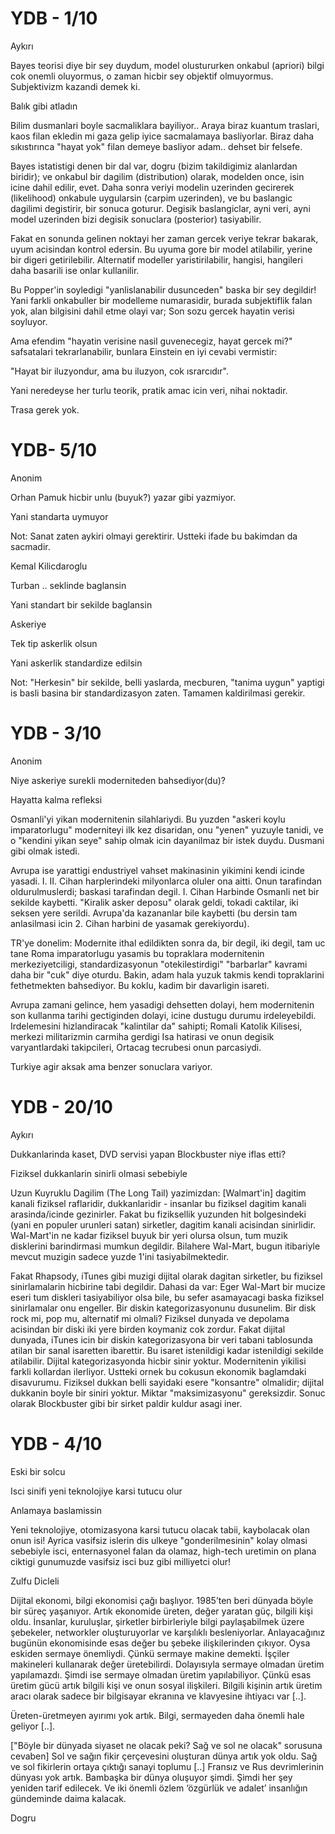 # YDB - 1/10

Aykırı

Bayes teorisi diye bir sey duydum, model olustururken onkabul (apriori) bilgi cok onemli oluyormus, o zaman hicbir sey objektif olmuyormus. Subjektivizm kazandi demek ki.

Balık gibi atladın

Bilim dusmanlari boyle sacmaliklara bayiliyor.. Araya biraz kuantum traslari, kaos filan ekledin mi gaza gelip iyice sacmalamaya basliyorlar. Biraz daha sıkıstırınca "hayat yok" filan demeye basliyor adam.. dehset bir felsefe.

Bayes istatistigi denen bir dal var, dogru (bizim takildigimiz alanlardan biridir); ve onkabul bir dagilim (distribution) olarak, modelden once, isin icine dahil edilir, evet. Daha sonra veriyi modelin uzerinden gecirerek (likelihood) onkabule uygularsin (carpim uzerinden), ve bu baslangic dagilimi degistirir, bir sonuca goturur. Degisik baslangiclar, ayni veri, ayni model uzerinden bizi degisik sonuclara (posterior) tasiyabilir.

Fakat en sonunda gelinen noktayi her zaman gercek veriye tekrar bakarak, uyum acisindan kontrol edersin. Bu uyuma gore bir model atilabilir, yerine bir digeri getirilebilir. Alternatif modeller yaristirilabilir, hangisi, hangileri daha basarili ise onlar kullanilir.

Bu Popper'in soyledigi "yanlislanabilir dusunceden" baska bir sey degildir! Yani farkli onkabuller bir modelleme numarasidir, burada subjektiflik falan yok, alan bilgisini dahil etme olayi var; Son sozu gercek hayatin verisi soyluyor.

Ama efendim "hayatin verisine nasil guvenecegiz, hayat gercek mi?" safsatalari tekrarlanabilir, bunlara Einstein en iyi cevabi vermistir:

"Hayat bir iluzyondur, ama bu iluzyon, cok ısrarcıdır".

Yani neredeyse her turlu teorik, pratik amac icin veri, nihai noktadir.

Trasa gerek yok.
# YDB- 5/10

Anonim

Orhan Pamuk hicbir unlu (buyuk?) yazar gibi yazmiyor.

Yani standarta uymuyor

Not: Sanat zaten aykiri olmayi gerektirir. Ustteki ifade bu bakimdan da sacmadir.

Kemal Kilicdaroglu

Turban .. seklinde baglansin

Yani standart bir sekilde baglansin

Askeriye

Tek tip askerlik olsun

Yani askerlik standardize edilsin

Not: "Herkesin" bir sekilde, belli yaslarda, mecburen, "tanima uygun" yaptigi is basli basina bir standardizasyon zaten. Tamamen kaldirilmasi gerekir.

# YDB - 3/10

Anonim

Niye askeriye surekli moderniteden bahsediyor(du)?

Hayatta kalma refleksi

Osmanli'yi yikan modernitenin silahlariydi. Bu yuzden "askeri koylu imparatorlugu" moderniteyi ilk kez disaridan, onu "yenen" yuzuyle tanidi, ve o "kendini yikan seye" sahip olmak icin dayanilmaz bir istek duydu. Dusmani gibi olmak istedi.

Avrupa ise yarattigi endustriyel vahset makinasinin yikimini kendi icinde yasadi. I. II. Cihan harplerindeki milyonlarca oluler ona aitti. Onun tarafindan oldurulmuslerdi; baskasi tarafindan degil. I. Cihan Harbinde Osmanli net bir sekilde kaybetti. "Kiralik asker deposu" olarak geldi, tokadi caktilar, iki seksen yere serildi. Avrupa'da kazananlar bile kaybetti (bu dersin tam anlasilmasi icin 2. Cihan harbini de yasamak gerekiyordu).

TR'ye donelim: Modernite ithal edildikten sonra da, bir degil, iki degil, tam uc tane Roma imparatorlugu yasamis bu topraklara modernitenin merkeziyetciligi, standardizasyonun "otekilestirdigi" "barbarlar" kavrami daha bir "cuk" diye oturdu. Bakin, adam hala yuzuk takmis kendi topraklarini fethetmekten bahsediyor. Bu koklu, kadim bir davarligin isareti.

Avrupa zamani gelince, hem yasadigi dehsetten dolayi, hem modernitenin son kullanma tarihi gectiginden dolayi, icine dustugu durumu irdeleyebildi. Irdelemesini hizlandiracak "kalintilar da" sahipti; Romali Katolik Kilisesi, merkezi militarizmin carmiha gerdigi Isa hatirasi ve onun degisik varyantlardaki takipcileri, Ortacag tecrubesi onun parcasiydi.

Turkiye agir aksak ama benzer sonuclara variyor.
# YDB - 20/10

Aykırı

Dukkanlarinda kaset, DVD servisi yapan Blockbuster niye iflas etti?

Fiziksel dukkanlarin sinirli olmasi sebebiyle

Uzun Kuyruklu Dagilim (The Long Tail) yazimizdan: [Walmart'in] dagitim
kanali fiziksel raflaridir, dukkanlaridir - insanlar bu fiziksel
dagitim kanali arasinda/icinde gezinirler. Fakat bu fiziksellik
yuzunden hit bolgesindeki (yani en populer urunleri satan) sirketler,
dagitim kanali acisindan sinirlidir. Wal-Mart'in ne kadar fiziksel
buyuk bir yeri olursa olsun, tum muzik disklerini barindirmasi mumkun
degildir. Bilahere Wal-Mart, bugun itibariyle mevcut muzigin sadece
yuzde 1'ini tasiyabilmektedir.

Fakat Rhapsody, iTunes gibi muzigi dijital olarak dagitan sirketler, bu fiziksel sinirlamalarin hicbirine tabi degildir. Dahasi da var: Eger Wal-Mart bir mucize eseri tum diskleri tasiyabiliyor olsa bile, bu sefer asamayacagi baska fiziksel sinirlamalar onu engeller. Bir diskin kategorizasyonunu dusunelim. Bir disk rock mi, pop mu, alternatif mi olmali? Fiziksel dunyada ve depolama acisindan bir diski iki yere birden koymaniz cok zordur. Fakat dijital dunyada, iTunes icin bir diskin kategorizasyona bir veri tabani tablosunda atilan bir sanal isaretten ibarettir. Bu isaret istenildigi kadar istenildigi sekilde atilabilir. Dijital kategorizasyonda hicbir sinir yoktur.
Modernitenin yikilisi farkli kollardan ilerliyor. Ustteki ornek bu cokusun ekonomik baglamdaki disavurumu. Fiziksel dukkan belli sayidaki esere "konsantre" olmalidir; dijital dukkanin boyle bir siniri yoktur. Miktar "maksimizasyonu" gereksizdir. Sonuc olarak Blockbuster gibi bir sirket paldir kuldur asagi iner.

# YDB - 4/10

Eski bir solcu

Isci sinifi yeni teknolojiye karsi tutucu olur

Anlamaya baslamissin

Yeni teknolojiye, otomizasyona karsi tutucu olacak tabii, kaybolacak olan onun isi! Ayrica vasifsiz islerin dis ulkeye "gonderilmesinin" kolay olmasi sebebiyle isci, enternasyonel falan da olamaz, high-tech uretimin on plana ciktigi gunumuzde vasifsiz isci buz gibi milliyetci olur!

Zulfu Dicleli

Dijital ekonomi, bilgi ekonomisi çağı başlıyor. 1985’ten beri dünyada böyle bir süreç yaşanıyor. Artık ekonomide üreten, değer yaratan güç, bilgili kişi oldu. İnsanlar, kuruluşlar, şirketler birbirleriyle bilgi paylaşabilmek üzere şebekeler, networkler oluşturuyorlar ve karşılıklı besleniyorlar. Anlayacağınız bugünün ekonomisinde esas değer bu şebeke ilişkilerinden çıkıyor. Oysa eskiden sermaye önemliydi. Çünkü sermaye makine demekti. İşçiler makineleri kullanarak değer üretebilirdi. Dolayısıyla sermaye olmadan üretim yapılamazdı. Şimdi ise sermaye olmadan üretim yapılabiliyor. Çünkü esas üretim gücü artık bilgili kişi ve onun sosyal ilişkileri. Bilgili kişinin artık üretim aracı olarak sadece bir bilgisayar ekranına ve klavyesine ihtiyacı var [..].

Üreten-üretmeyen ayırımı yok artık. Bilgi, sermayeden daha önemli hale geliyor [..].

["Böyle bir dünyada siyaset ne olacak peki? Sağ ve sol ne olacak" sorusuna cevaben] Sol ve sağın fikir çerçevesini oluşturan dünya artık yok oldu. Sağ ve sol fikirlerin ortaya çıktığı sanayi toplumu [..] Fransız ve Rus devrimlerinin dünyası yok artık. Bambaşka bir dünya oluşuyor şimdi. Şimdi her şey yeniden tarif edilecek. Ve iki önemli özlem ‘özgürlük ve adalet’ insanlığın gündeminde daima kalacak.

Dogru

